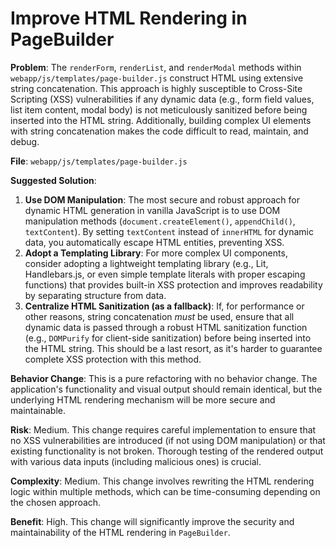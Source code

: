 
# Improve HTML Rendering in PageBuilder

**Problem**: The `renderForm`, `renderList`, and `renderModal` methods within `webapp/js/templates/page-builder.js` construct HTML using extensive string concatenation. This approach is highly susceptible to Cross-Site Scripting (XSS) vulnerabilities if any dynamic data (e.g., form field values, list item content, modal body) is not meticulously sanitized before being inserted into the HTML string. Additionally, building complex UI elements with string concatenation makes the code difficult to read, maintain, and debug.

**File**: `webapp/js/templates/page-builder.js`

**Suggested Solution**:
1. **Use DOM Manipulation**: The most secure and robust approach for dynamic HTML generation in vanilla JavaScript is to use DOM manipulation methods (`document.createElement()`, `appendChild()`, `textContent`). By setting `textContent` instead of `innerHTML` for dynamic data, you automatically escape HTML entities, preventing XSS.
2. **Adopt a Templating Library**: For more complex UI components, consider adopting a lightweight templating library (e.g., Lit, Handlebars.js, or even simple template literals with proper escaping functions) that provides built-in XSS protection and improves readability by separating structure from data.
3. **Centralize HTML Sanitization (as a fallback)**: If, for performance or other reasons, string concatenation *must* be used, ensure that all dynamic data is passed through a robust HTML sanitization function (e.g., `DOMPurify` for client-side sanitization) before being inserted into the HTML string. This should be a last resort, as it's harder to guarantee complete XSS protection with this method.

**Behavior Change**: This is a pure refactoring with no behavior change. The application's functionality and visual output should remain identical, but the underlying HTML rendering mechanism will be more secure and maintainable.

**Risk**: Medium. This change requires careful implementation to ensure that no XSS vulnerabilities are introduced (if not using DOM manipulation) or that existing functionality is not broken. Thorough testing of the rendered output with various data inputs (including malicious ones) is crucial.

**Complexity**: Medium. This change involves rewriting the HTML rendering logic within multiple methods, which can be time-consuming depending on the chosen approach.

**Benefit**: High. This change will significantly improve the security and maintainability of the HTML rendering in `PageBuilder`.
